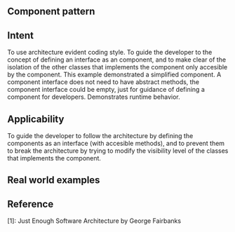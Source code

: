 ## Component pattern

## Intent
To use architecture evident coding style. To guide the developer to the concept of defining an interface as an 
component, and to make clear of the isolation of the other classes that implements the component only accesible by the 
component. This example demonstrated a simplified component. A component interface does not need to have 
abstract methods, the component interface could be empty, just for guidance of defining a component for developers. 
Demonstrates runtime behavior.

## Applicability
To guide the developer to follow the architecture by defining the components as an interface (with accesible methods),
 and to prevent them to break the architecture by trying to modify the visibility level of the classes that implements 
 the component.

## Real world examples

## Reference
[1]: Just Enough Software Architecture by George Fairbanks